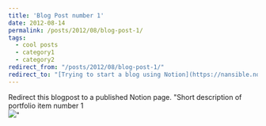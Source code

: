 ```yaml
---
title: 'Blog Post number 1'
date: 2012-08-14
permalink: /posts/2012/08/blog-post-1/
tags:
  - cool posts
  - category1
  - category2
redirect_from: "/posts/2012/08/blog-post-1/"
redirect_to: "[Trying to start a blog using Notion](https://nansible.notion.site/Trying-to-start-a-blog-using-github-and-Notion-6b76f38a79c04d80b388110a9551fde3?pvs=4)"
---
```


Redirect this blogpost to a published Notion page. 
"Short description of portfolio item number 1<br/><img src='/images/500x300.png'>"
